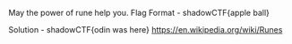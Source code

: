 May the power of rune help you.
Flag Format - shadowCTF{apple ball}

Solution - shadowCTF{odin was here}
https://en.wikipedia.org/wiki/Runes
